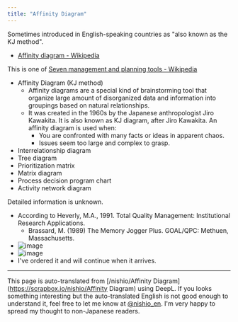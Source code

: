 ```yaml
---
title: "Affinity Diagram"
---
```


Sometimes introduced in English-speaking countries as "also known as the KJ method".
- [Affinity diagram - Wikipedia](https://en.wikipedia.org/wiki/Affinity_diagram)

This is one of [Seven management and planning tools - Wikipedia](https://en.wikipedia.org/wiki/Seven_management_and_planning_tools)

- Affinity Diagram (KJ method)
    - Affinity diagrams are a special kind of brainstorming tool that organize large amount of disorganized data and information into groupings based on natural relationships.
    - It was created in the 1960s by the Japanese anthropologist Jiro Kawakita. It is also known as KJ diagram, after Jiro Kawakita. An affinity diagram is used when:
        - You are confronted with many facts or ideas in apparent chaos.
        - Issues seem too large and complex to grasp.
- Interrelationship diagram
- Tree diagram
- Prioritization matrix
- Matrix diagram
- Process decision program chart
- Activity network diagram

Detailed information is unknown.
- According to Heverly, M.A., 1991. Total Quality Management: Institutional Research Applications.
    - Brassard, M. (1989) The Memory Jogger Plus. GOAL/QPC: Methuen, Massachusetts.
- ![image](https://gyazo.com/27a6d04451a0a3445b950e42a60a43f8/thumb/1000)
- ![image](https://gyazo.com/b16bb33e540782d3e529ba19c318d0ab/thumb/1000)
- I've ordered it and will continue when it arrives.

---
This page is auto-translated from [/nishio/Affinity Diagram](https://scrapbox.io/nishio/Affinity Diagram) using DeepL. If you looks something interesting but the auto-translated English is not good enough to understand it, feel free to let me know at [@nishio_en](https://twitter.com/nishio_en). I'm very happy to spread my thought to non-Japanese readers.